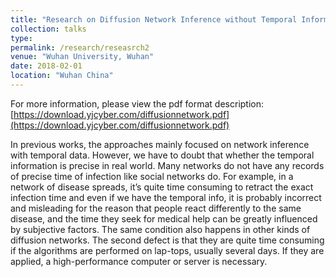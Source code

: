 ```yaml
---
title: "Research on Diffusion Network Inference without Temporal Information"
collection: talks
type: 
permalink: /research/reseasrch2
venue: "Wuhan University, Wuhan"
date: 2018-02-01
location: "Wuhan China"
---
```

For more information, please view the pdf format description: [https://download.yjcyber.com/diffusionnetwork.pdf](https://download.yjcyber.com/diffusionnetwork.pdf)


In previous works, the approaches mainly focused on network inference with temporal data. However, we have to doubt that whether the temporal information is precise in real world. Many networks do not have any records of precise time of infection like social networks do. For example, in a network of disease spreads, it’s quite time consuming to retract the exact infection time and even if we have the temporal info, it is probably incorrect and misleading for the reason that people react differently to the same disease, and the time they seek for medical help can be greatly influenced by subjective factors. The same condition also happens in other kinds of diffusion networks. The second defect is that they are quite time consuming if the algorithms are performed on lap-tops, usually several days. If they are applied, a high-performance computer or server is necessary.
